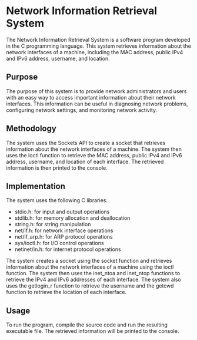 # Network Information Retrieval System

The Network Information Retrieval System is a software program developed in the C programming language. This system retrieves information about the network interfaces of a machine, including the MAC address, public IPv4 and IPv6 address, username, and location.

## Purpose

The purpose of this system is to provide network administrators and users with an easy way to access important information about their network interfaces. This information can be useful in diagnosing network problems, configuring network settings, and monitoring network activity.

## Methodology

The system uses the Sockets API to create a socket that retrieves information about the network interfaces of a machine. The system then uses the ioctl function to retrieve the MAC address, public IPv4 and IPv6 address, username, and location of each interface. The retrieved information is then printed to the console.

## Implementation

The system uses the following C libraries:

- stdio.h: for input and output operations
- stdlib.h: for memory allocation and deallocation
- string.h: for string manipulation
- net/if.h: for network interface operations
- net/if_arp.h: for ARP protocol operations
- sys/ioctl.h: for I/O control operations
- netinet/in.h: for internet protocol operations

The system creates a socket using the socket function and retrieves information about the network interfaces of a machine using the ioctl function. The system then uses the inet_ntoa and inet_ntop functions to retrieve the IPv4 and IPv6 addresses of each interface. The system also uses the getlogin_r function to retrieve the username and the getcwd function to retrieve the location of each interface.

## Usage

To run the program, compile the source code and run the resulting executable file. The retrieved information will be printed to the console.

